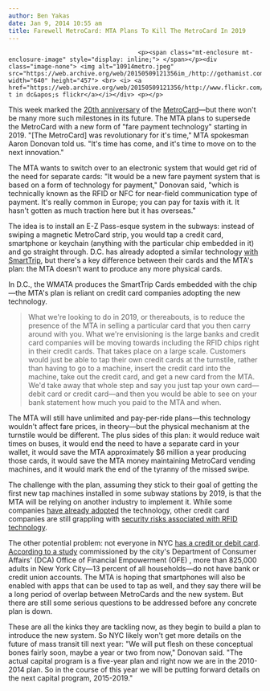 ```yaml
---
author: Ben Yakas
date: Jan 9, 2014 10:55 am
title: Farewell MetroCard: MTA Plans To Kill The MetroCard In 2019
---
```


	
										<p><span class="mt-enclosure mt-enclosure-image" style="display: inline;"> </span></p><div class="image-none"> <img alt="10914metro.jpeg" src="https://web.archive.org/web/20150509121356im_/http://gothamist.com/attachments/byakas/10914metro.jpeg" width="640" height="457"> <br> <i> <a href="https://web.archive.org/web/20150509121356/http://www.flickr.com/photos/mr_t_in_dc/4444688472/">mr. t in dc&apos;s flickr</a></i></div> <p></p>

<p>This week marked the <a href="https://web.archive.org/web/20150509121356/http://new.mta.info/news-subway-bus-new-york-city-transit-metrocard/2014/01/06/mtas-metrocard-turns-20">20th anniversary</a> of the <a href="https://web.archive.org/web/20150509121356/http://gothamist.com/tags/metrocard">MetroCard</a>&#x2014;but there won&apos;t be many more such milestones in its future. The MTA plans to supersede the MetroCard with a new form of &quot;fare payment technology&quot; starting in 2019. &quot;[The MetroCard] was revolutionary for it&apos;s time,&quot; MTA spokesman Aaron Donovan told us. &quot;It&apos;s time has come, and it&apos;s time to move on to the next innovation.&quot;</p>

<p>The MTA wants to switch over to an electronic system that would get rid of the need for separate cards: &quot;It would be a new fare payment system that is based on a form of technology for payment,&quot; Donovan said, &quot;which is technically known as the RFID or NFC for near-field communication type of payment. It&apos;s really common in Europe; you can pay for taxis with it. It hasn&apos;t gotten as much traction here but it has overseas.&quot;</p>

<p>The idea is to install an E-Z Pass-esque system in the subways: instead of swiping a magnetic MetroCard strip, you would tap a credit card, smartphone or keychain (anything with the particular chip embedded in it) and go straight through. D.C. has already adopted a similar technology <a href="https://web.archive.org/web/20150509121356/http://www.wmata.com/fares/smartrip/">with SmartTrip</a>, but there&apos;s a key difference between their cards and the MTA&apos;s plan: the MTA doesn&apos;t want to produce any more physical cards.</p>

<p>In D.C., the WMATA produces the SmartTrip Cards embedded with the chip&#x2014;the MTA&apos;s plan is reliant on credit card companies adopting the new technology. </p>

<blockquote>What we&apos;re looking to do in 2019, or thereabouts, is to reduce the presence of the MTA in selling a particular card that you then carry around with you. What we&apos;re envisioning is the large banks and credit card companies will be moving towards including the RFID chips right in their credit cards. That takes place on a large scale. Customers would just be able to tap their own credit cards at the turnstile, rather than having to go to a machine, insert the credit card into the machine, take out the credit card, and get a new card from the MTA. We&apos;d take away that whole step and say you just tap your own card&#x2014;debit card or credit card&#x2014;and then you would be able to see on your bank statement how much you paid to the MTA and when. </blockquote>

<p>The MTA will still have unlimited and pay-per-ride plans&#x2014;this technology wouldn&apos;t affect fare prices, in theory&#x2014;but the physical mechanism at the turnstile would be different. The plus sides of this plan: it would reduce wait times on buses, it would end the need to have a separate card in your wallet, it would save the MTA approximately $6 million a year producing those cards, it would save the MTA money maintaining MetroCard vending machines, and it would mark the end of the tyranny of the missed swipe.</p>

<p>The challenge with the plan, assuming they stick to their goal of getting the first new tap machines installed in some subway stations by 2019, is that the MTA will be relying on another industry to implement it. While some companies <a href="https://web.archive.org/web/20150509121356/http://humnwallet.com/how-can-you-tell-if-your-credit-cards-have-rfid-chips/">have already adopted</a> the technology, other credit card companies are still grappling with <a href="" http:="" www.lowcards.com="" credit-cards-rfid-13517"="">security risks associated with RFID technology</a>.</p>

<p>The other potential problem: not everyone in NYC <a href="https://web.archive.org/web/20150509121356/http://www.pbs.org/newshour/bb/business/july-dec13/cashonly_12-15.html">has a credit or debit card</a>. <a href="https://web.archive.org/web/20150509121356/http://www.banktech.com/channels/new-york-citys-underbanked-population-gr/223100785">According to a study</a> commissioned by the city&apos;s Department of Consumer Affairs&apos; (DCA) Office of Financial Empowerment (OFE) , more than 825,000 adults in New York City&#x2014;13 percent of all households&#x2014;do not have bank or credit union accounts. The MTA is hoping that smartphones will also be enabled with apps that can be used to tap as well, and they say there will be a long period of overlap between MetroCards and the new system. But there are still some serious questions to be addressed before any concrete plan is down.</p>

<p>These are all the kinks they are tackling now, as they begin to build a plan to introduce the new system. So NYC likely won&apos;t get more details on the future of mass transit till next year: &quot;We will put flesh on these conceptual bones fairly soon, maybe a year or two from now,&quot; Donovan said. &quot;The actual capital program is a five-year plan and right now we are in the 2010-2014 plan. So in the course of this year we will be putting forward details on the next capital program, 2015-2019.&quot;</p>					
										
									
				